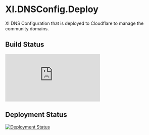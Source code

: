 # XI.DNSConfig.Deploy

XI DNS Configuration that is deployed to Cloudflare to manage the community domains.

## Build Status

[![Build Status](https://dev.azure.com/frasermolyneux/XtremeIdiots/_apis/build/status/frasermolyneux.XI.DNSConfig.Deploy?branchName=master)](https://dev.azure.com/frasermolyneux/XtremeIdiots/_build/latest?definitionId=83&branchName=master)

## Deployment Status

[![Deployment Status](https://vsrm.dev.azure.com/frasermolyneux/_apis/public/Release/badge/9a8cd583-aad3-46f3-a863-a768e462a8fe/4/7)](https://dev.azure.com/frasermolyneux/XtremeIdiots/_release?view=all&_a=releases&definitionId=4)
